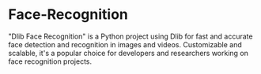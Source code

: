 # Face-Recognition
"Dlib Face Recognition" is a Python project using Dlib for fast and accurate face detection and recognition in images and videos. Customizable and scalable, it's a popular choice for developers and researchers working on face recognition projects.
